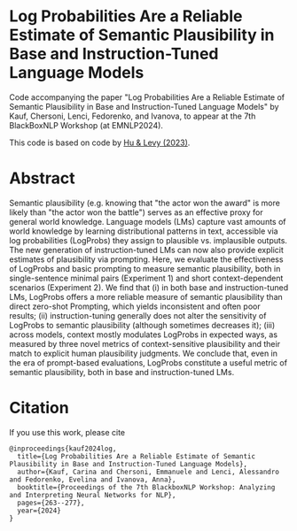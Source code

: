 # Log Probabilities Are a Reliable Estimate of Semantic Plausibility in Base and Instruction-Tuned Language Models
Code accompanying the paper "Log Probabilities Are a Reliable Estimate of Semantic Plausibility in Base and Instruction-Tuned Language Models" by Kauf, Chersoni, Lenci, Fedorenko, and Ivanova, to appear at the 7th BlackBoxNLP Workshop (at EMNLP2024).

This code is based on code by [Hu & Levy (2023)](https://github.com/jennhu/metalinguistic-prompting).

# Abstract
Semantic plausibility (e.g. knowing that "the actor won the award" is more likely than "the actor won the battle") serves as an effective proxy for general world knowledge. Language models (LMs) capture vast amounts of world knowledge by learning distributional patterns in text, accessible via log probabilities (LogProbs) they assign to plausible vs. implausible outputs. The new generation of instruction-tuned LMs can now also provide explicit estimates of plausibility via prompting. Here, we evaluate the effectiveness of LogProbs and basic prompting to measure semantic plausibility, both in single-sentence minimal pairs (Experiment 1) and short context-dependent scenarios (Experiment 2). We find that (i) in both base and instruction-tuned LMs, LogProbs offers a more reliable measure of semantic plausibility than direct zero-shot Prompting, which yields inconsistent and often poor results; (ii) instruction-tuning generally does not alter the sensitivity of LogProbs to semantic plausibility (although sometimes decreases it); (iii) across models, context mostly modulates LogProbs in expected ways, as measured by three novel metrics of context-sensitive plausibility and their match to explicit human plausibility judgments. We conclude that, even in the era of prompt-based evaluations, LogProbs constitute a useful metric of semantic plausibility, both in base and instruction-tuned LMs.

# Citation
If you use this work, please cite
```
@inproceedings{kauf2024log,
  title={Log Probabilities Are a Reliable Estimate of Semantic Plausibility in Base and Instruction-Tuned Language Models},
  author={Kauf, Carina and Chersoni, Emmanuele and Lenci, Alessandro and Fedorenko, Evelina and Ivanova, Anna},
  booktitle={Proceedings of the 7th BlackboxNLP Workshop: Analyzing and Interpreting Neural Networks for NLP},
  pages={263--277},
  year={2024}
}
```
